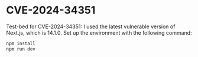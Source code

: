 # CVE-2024-34351
Test-bed for CVE-2024-34351: I used the latest vulnerable version of Next.js, which is 14.1.0. Set up the environment with the following command:
```bash
npm install
npm run dev
```
